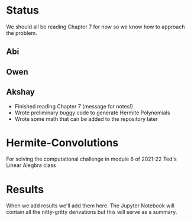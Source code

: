 # Status
We should all be reading Chapter 7 for now so we know how to approach the problem.

## Abi

## Owen

## Akshay
- Finished reading Chapter 7 (message for notes!)
- Wrote preliminary buggy code to generate Hermite Polynomials
- Wrote some math that can be added to the repository later

# Hermite-Convolutions
For solving the computational challenge in module 6 of 2021-22 Ted's Linear Alegbra class

# Results
When we add results we'll add them here. The Jupyter Notebook will contain all the nitty-gritty derivations but this will serve as a summary.
